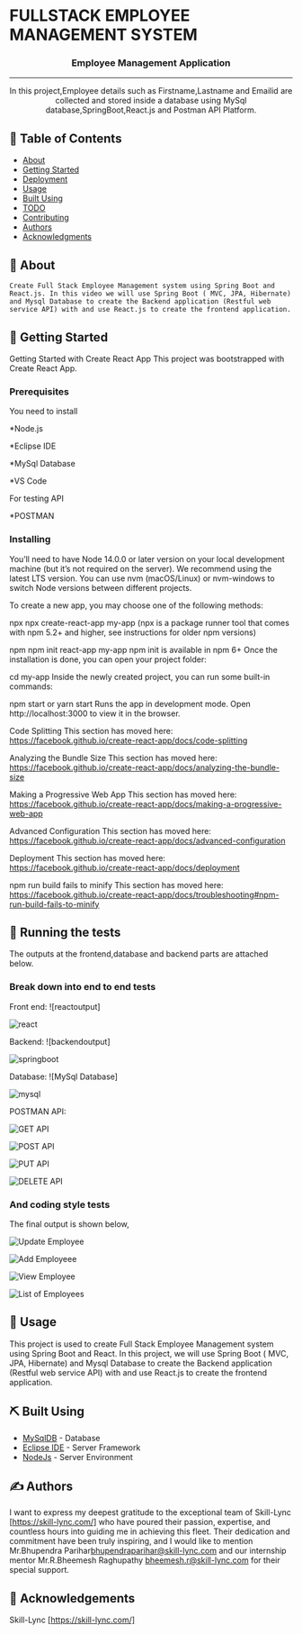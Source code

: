 # FULLSTACK EMPLOYEE MANAGEMENT SYSTEM

<!-- <p align="center">
  <a href="" rel="noopener">
 <img width=200px height=200px src="https://th.bing.com/th/id/OIP.FE1g7NN647ehEqGm0BAO4gHaHB?pid=ImgDet&rs=1" alt="Project logo"></a>
</p> -->

<h3 align="center">Employee Management Application</h3>

<!-- <div align="center">
  
 Visit at:https://fullstack-employee-management-system.vercel.app/ 

  [![Status](https://img.shields.io/badge/status-active-success.svg)]() 
  [![GitHub Issues](https://img.shields.io/github/issues/kylelobo/The-Documentation-Compendium.svg)](https://github.com/kylelobo/The-Documentation-Compendium/issues)
  [![GitHub Pull Requests](https://img.shields.io/github/issues-pr/kylelobo/The-Documentation-Compendium.svg)](https://github.com/kylelobo/The-Documentation-Compendium/pulls)
  [![License](https://img.shields.io/badge/license-MIT-blue.svg)](/LICENSE)

</div> -->

---

<p align="center">In this project,Employee details such as Firstname,Lastname and Emailid are collected and stored inside a database using MySql database,SpringBoot,React.js and Postman API Platform.
    <br> 
</p>

## 📝 Table of Contents
- [About](#about)
- [Getting Started](#getting_started)
- [Deployment](#deployment)
- [Usage](#usage)
- [Built Using](#built_using)
- [TODO](../TODO.md)
- [Contributing](../CONTRIBUTING.md)
- [Authors](#authors)
- [Acknowledgments](#acknowledgement)

## 🧐 About <a name = "about"></a>
    Create Full Stack Employee Management system using Spring Boot and React.js. In this video we will use Spring Boot ( MVC, JPA, Hibernate) and Mysql Database to create the Backend application (Restful web service API) with and use React.js to create the frontend application.

## 🏁 Getting Started <a name = "getting_started"></a>
Getting Started with Create React App
This project was bootstrapped with Create React App.

### Prerequisites
You need to install

  *Node.js
  
  *Eclipse IDE
  
  *MySql Database
    
  *VS Code
  
  For testing API
  
  *POSTMAN  
  


### Installing

You’ll need to have Node 14.0.0 or later version on your local development machine (but it’s not required on the server). We recommend using the latest LTS version. You can use nvm (macOS/Linux) or nvm-windows to switch Node versions between different projects.

To create a new app, you may choose one of the following methods:

npx
npx create-react-app my-app
(npx is a package runner tool that comes with npm 5.2+ and higher, see instructions for older npm versions)

npm
npm init react-app my-app
npm init <initializer> is available in npm 6+
Once the installation is done, you can open your project folder:

cd my-app
Inside the newly created project, you can run some built-in commands:

npm start or yarn start
Runs the app in development mode.
Open http://localhost:3000 to view it in the browser.

Code Splitting
This section has moved here: https://facebook.github.io/create-react-app/docs/code-splitting

Analyzing the Bundle Size
This section has moved here: https://facebook.github.io/create-react-app/docs/analyzing-the-bundle-size

Making a Progressive Web App
This section has moved here: https://facebook.github.io/create-react-app/docs/making-a-progressive-web-app

Advanced Configuration
This section has moved here: https://facebook.github.io/create-react-app/docs/advanced-configuration

Deployment
This section has moved here: https://facebook.github.io/create-react-app/docs/deployment

npm run build fails to minify
This section has moved here: https://facebook.github.io/create-react-app/docs/troubleshooting#npm-run-build-fails-to-minify

## 🔧 Running the tests <a name = "tests"></a>
The outputs at the frontend,database and backend parts are attached below.

### Break down into end to end tests
Front end:
![reactoutput]

![react](./output/Screenshot%20(17).png)

Backend:
![backendoutput]

![springboot](./output/Screenshot%20(10).png)


Database:
![MySql Database]

![mysql](https://github.com/MaazDanish/InternshipProjectEMA/blob/main/output/Screenshot%20(11).png)

POSTMAN API:

![GET API](https://github.com/MaazDanish/InternshipProjectEMA/blob/main/output/Screenshot%20(12).png)

![POST API](https://github.com/MaazDanish/InternshipProjectEMA/blob/main/output/Screenshot%20(13).png)

![PUT API](https://github.com/MaazDanish/InternshipProjectEMA/blob/main/output/Screenshot%20(14).png)

![DELETE API](https://github.com/MaazDanish/InternshipProjectEMA/blob/main/output/Screenshot%20(15).png)


### And coding style tests
The final output is shown below,

![Update Employee](https://github.com/MaazDanish/InternshipProjectEMA/blob/main/output/Screenshot%20(20).png)

![Add Employeee](https://github.com/MaazDanish/InternshipProjectEMA/blob/main/output/Screenshot%20(19).png)

![View Employee](https://github.com/MaazDanish/InternshipProjectEMA/blob/main/output/Screenshot%20(21).png)


![List of Employees](https://github.com/MaazDanish/InternshipProjectEMA/blob/main/output/Screenshot%20(18).png)



## 🎈 Usage <a name="usage"></a>

This project is used to create Full Stack Employee Management system using Spring Boot and React. In this project, we will use Spring Boot ( MVC, JPA, Hibernate) and Mysql Database to create the Backend application (Restful web service API) with and use React.js to create the frontend application.

<!-- ## 🚀 Deployment <a name = "deployment"></a> -->

<!-- MyProject is deployed at : https://paulselvi2022.github.io/Fullstack-Employee-Management-System/ -->
<!-- 
Output Video Link at LinkedIn :https://www.linkedin.com/posts/paul-selvi-3a9587207_fullstack-java-skill-activity-7075363122487705600-Mxim?utm_source=share&utm_medium=member_desktop -->

## ⛏️ Built Using <a name = "built_using"></a>
- [MySqlDB](https://www.mysql.com/products/workbench/) - Database
- [Eclipse IDE](https://www.eclipse.org/ide/) - Server Framework
- [NodeJs](https://nodejs.org/en/) - Server Environment

## ✍️ Authors <a name = "authors"></a>

I want to express my deepest gratitude to the exceptional team of Skill-Lync [https://skill-lync.com/] who have poured their passion, expertise, and countless hours into guiding me in achieving this fleet.
Their dedication and commitment have been truly inspiring, and I would like to mention Mr.Bhupendra Parihar<bhupendraparihar@skill-lync.com> and our internship mentor Mr.R.Bheemesh Raghupathy <bheemesh.r@skill-lync.com> for their special support.

## 🎉 Acknowledgements <a name = "acknowledgement"></a>

Skill-Lync [https://skill-lync.com/]
